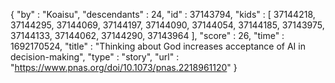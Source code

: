 {
  "by" : "Koaisu",
  "descendants" : 24,
  "id" : 37143794,
  "kids" : [ 37144218, 37144295, 37144069, 37144197, 37144090, 37144054, 37144185, 37143975, 37144133, 37144062, 37144290, 37143964 ],
  "score" : 26,
  "time" : 1692170524,
  "title" : "Thinking about God increases acceptance of AI in decision-making",
  "type" : "story",
  "url" : "https://www.pnas.org/doi/10.1073/pnas.2218961120"
}
